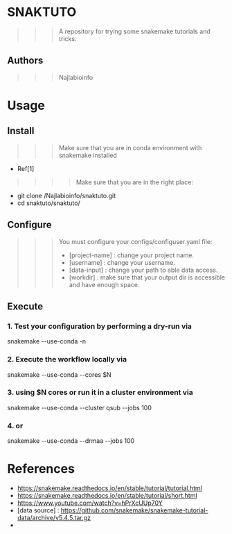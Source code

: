 # SNAKTUTO
>>> A repository for trying some snakemake tutorials and tricks.

## Authors
>>> Najlabioinfo


# Usage

## Install
>>> Make sure that you are in conda environment with snakemake installed
- Ref[1]

>>>> Make sure that you are in the right place:
- git clone /Najlabioinfo/snaktuto.git
- cd snaktuto/snaktuto/

## Configure
>>> You must configure your configs/configuser.yaml file:
>>> * [project-name] : change your project name.
>>> * [username] : change your username.
>>> * [data-input] : change your path to able data access.
>>> * [workdir] : make sure that your output dir is accessible and have enough space.

## Execute

### 1. Test your configuration by performing a dry-run via

snakemake --use-conda -n

### 2. Execute the workflow locally via

snakemake --use-conda --cores $N

### 3. using $N cores or run it in a cluster environment via

snakemake --use-conda --cluster qsub --jobs 100

### 4. or

snakemake --use-conda --drmaa --jobs 100


# References
* https://snakemake.readthedocs.io/en/stable/tutorial/tutorial.html
* https://snakemake.readthedocs.io/en/stable/tutorial/short.html
* https://www.youtube.com/watch?v=hPrXcUUp70Y
* [data source] : https://github.com/snakemake/snakemake-tutorial-data/archive/v5.4.5.tar.gz
* [wrappers]: https://github.com/snakemake/snakemake-wrappers
